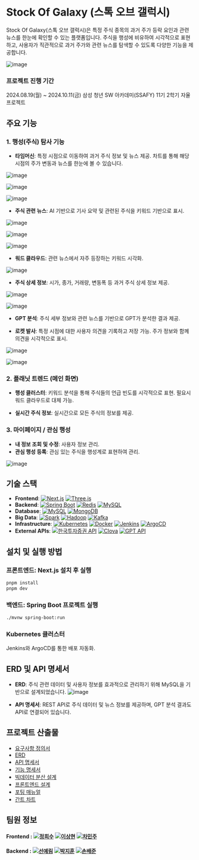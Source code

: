 
# Stock Of Galaxy (스톡 오브 갤럭시)

Stock Of Galaxy(스톡 오브 갤럭시)은 특정 주식 종목의 과거 주가 등락 요인과 관련 뉴스를 한눈에 확인할 수 있는 플랫폼입니다. 주식을 행성에 비유하여 시각적으로 표현하고, 사용자가 직관적으로 과거 주가와 관련 뉴스를 탐색할 수 있도록 다양한 기능을 제공합니다.

![image](/uploads/781f18c27130f65173fa4c3609b69e88/image.png)
### 프로젝트 진행 기간
2024.08.19(월) ~ 2024.10.11(금)
삼성 청년 SW 아카데미(SSAFY) 11기 2학기 자율 프로젝트


## 주요 기능

### 1. 행성(주식) 탐사 기능
- **타임머신**: 특정 시점으로 이동하여 과거 주식 정보 및 뉴스 제공. 차트를 통해 해당 시점의 주가 변동과 뉴스를 한눈에 볼 수 있습니다.

![image](/uploads/2939964cd17fda7776926dfe87baa30f/image.png)

![image](/uploads/b779f899eeacfc9a3c7dc70a91bc7ce7/image.png)

![image](/uploads/3feffc46ae7523f48d45e4738371428b/image.png)

- **주식 관련 뉴스**: AI 기반으로 기사 요약 및 관련된 주식을 키워드 기반으로 표시.

![image](/uploads/4362a0a6b429679b4f8f61eea9e4e6a2/image.png)

![image](/uploads/c68b660a8814fb561becf02424e9b068/image.png)

![image](/uploads/02a9b2c1cd4690106fb3e0d6457dc614/image.png)

- **워드 클라우드**: 관련 뉴스에서 자주 등장하는 키워드 시각화.

![image](/uploads/6fe41695e9b9de71c56f865d7c2e5e84/image.png)

- **주식 상세 정보**: 시가, 종가, 거래량, 변동폭 등 과거 주식 상세 정보 제공.

![image](/uploads/103c4348a3f58cbaf5579d0427ca93ae/image.png)

![image](/uploads/6441e22044d225d11e0d9ee09c1a4454/image.png)

- **GPT 분석**: 주식 세부 정보와 관련 뉴스를 기반으로 GPT가 분석한 결과 제공.

- **로켓 발사**: 특정 시점에 대한 사용자 의견을 기록하고 저장 가능. 주가 정보와 함께 의견을 시각적으로 표시.

![image](/uploads/3fb38fe94e0a72445e1c92b08711865e/image.png)

![image](/uploads/79101a84e248f284ff4c76abe4e28d31/image.png)

### 2. 플래닛 트렌드 (메인 화면)
- **행성 클러스터**: 키워드 분석을 통해 주식들의 언급 빈도를 시각적으로 표현. 필요시 워드 클라우드로 대체 가능.


- **실시간 주식 정보**: 실시간으로 모든 주식의 정보를 제공.

### 3. 마이페이지 / 관심 행성
- **내 정보 조회 및 수정**: 사용자 정보 관리.
- **관심 행성 등록**: 관심 있는 주식을 행성계로 표현하여 관리.

![image](/uploads/f96249e5e5486da2973df96fc351191c/image.png)


## 기술 스택

- **Frontend**: [![Next.js](https://img.shields.io/badge/Next.js-000000?style=flat&logo=next.js&logoColor=white)](https://nextjs.org) [![Three.js](https://img.shields.io/badge/Three.js-000000?style=flat&logo=three.js&logoColor=white)](https://threejs.org)
- **Backend**: [![Spring Boot](https://img.shields.io/badge/Spring_Boot-6DB33F?style=flat&logo=spring-boot&logoColor=white)](https://spring.io/projects/spring-boot) [![Redis](https://img.shields.io/badge/Redis-DC382D?style=flat&logo=redis&logoColor=white)](https://redis.io) [![MySQL](https://img.shields.io/badge/MySQL-4479A1?style=flat&logo=mysql&logoColor=white)](https://www.mysql.com)
- **Database**: [![MySQL](https://img.shields.io/badge/MySQL-4479A1?style=flat&logo=mysql&logoColor=white)](https://www.mysql.com) [![MongoDB](https://img.shields.io/badge/MongoDB-47A248?style=flat&logo=mongodb&logoColor=white)](https://www.mongodb.com)
- **Big Data**: [![Spark](https://img.shields.io/badge/Apache%20Spark-E25A1C?style=flat&logo=apache-spark&logoColor=white)](https://spark.apache.org) [![Hadoop](https://img.shields.io/badge/Apache%20Hadoop-66CCFF?style=flat&logo=apache-hadoop&logoColor=white)](https://hadoop.apache.org) [![Kafka](https://img.shields.io/badge/Apache%20Kafka-231F20?style=flat&logo=apache-kafka&logoColor=white)](https://kafka.apache.org)
- **Infrastructure**: [![Kubernetes](https://img.shields.io/badge/Kubernetes-326CE5?style=flat&logo=kubernetes&logoColor=white)](https://kubernetes.io) [![Docker](https://img.shields.io/badge/Docker-2496ED?style=flat&logo=docker&logoColor=white)](https://www.docker.com) [![Jenkins](https://img.shields.io/badge/Jenkins-D24939?style=flat&logo=jenkins&logoColor=white)](https://www.jenkins.io) [![ArgoCD](https://img.shields.io/badge/ArgoCD-0091E2?style=flat&logo=argo&logoColor=white)](https://argoproj.github.io)
- **External APIs**: [![한국투자증권 API](https://img.shields.io/badge/한국투자증권_API-blue)](https://api.koreainvestment.com) [![Clova](https://img.shields.io/badge/Clova-52C41A?style=flat&logo=naver&logoColor=white)](https://www.ncloud.com/product/aiService/clova) [![GPT API](https://img.shields.io/badge/GPT_API-FF9900?style=flat&logo=openai&logoColor=white)](https://openai.com)


## 설치 및 실행 방법

### 프론트엔드: Next.js 설치 후 실행
```bash
pnpm install
pnpm dev
```

### 백엔드: Spring Boot 프로젝트 실행
```bash
./mvnw spring-boot:run
```

### Kubernetes 클러스터
Jenkins와 ArgoCD를 통한 배포 자동화.



## ERD 및 API 명세서

- **ERD**: 주식 관련 데이터 및 사용자 정보를 효과적으로 관리하기 위해 MySQL을 기반으로 설계되었습니다.
![image](https://hackmd.io/_uploads/SkCd6EIy1x.png)

- **API 명세서**: REST API로 주식 데이터 및 뉴스 정보를 제공하며, GPT 분석 결과도 API로 연결되어 있습니다.


## 프로젝트 산출물
- [요구사항 정의서](https://codingteststudy.notion.site/1-11c5e78bfb2e8014bceed79cf345fa9c?pvs=4)
- [ERD](https://codingteststudy.notion.site/ERD-1-11c5e78bfb2e80b99ea3d8f49eec493d?pvs=4)
- [API 명세서](https://codingteststudy.notion.site/API-1-11c5e78bfb2e80749541d75029ae2239?pvs=4)
- [기능 명세서](https://codingteststudy.notion.site/1-11c5e78bfb2e8055a293cead373efd75?pvs=4)
- [빅데이터 분산 설계](https://codingteststudy.notion.site/1-11c5e78bfb2e8070ad81eea0c7da768a?pvs=4)
- [프론트엔드 설계](https://codingteststudy.notion.site/1-11c5e78bfb2e8059869bf11783070706?pvs=4)
- [포팅 매뉴얼](https://codingteststudy.notion.site/1-11c5e78bfb2e809abac1c3279f3c7734?pvs=4)
- [간트 차트](https://zenith-sloth-0ff.notion.site/f4cfb300a9ce44b8972df786e840571f?v=5ca4a3b6151f477d865ceb0aaffd9c34&pvs=4)



## 팀원 정보

#### Frontend  : [![정희수](https://img.shields.io/badge/-정희수-blueviolet?style=for-the-badge&logo=github&logoColor=white)](https://github.com/jungheesu) [![이상현](https://img.shields.io/badge/-이상현-blueviolet?style=for-the-badge&logo=github&logoColor=white)](https://github.com/sanghyun)  [![차민주](https://img.shields.io/badge/-차민주-blueviolet?style=for-the-badge&logo=github&logoColor=white)](https://github.com/minju)

#### Backend : [![선예림](https://img.shields.io/badge/-선예림-green?style=for-the-badge&logo=github&logoColor=white)](https://github.com/yerimseon)  [![박지훈](https://img.shields.io/badge/-박지훈-green?style=for-the-badge&logo=github&logoColor=white)](https://github.com/jihunpark)  [![손배준](https://img.shields.io/badge/-손배준-green?style=for-the-badge&logo=github&logoColor=white)](https://github.com/baejoon)

